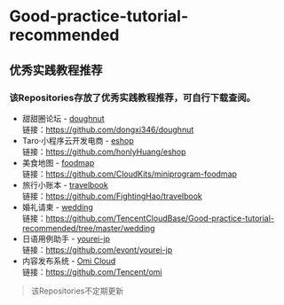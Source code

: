 # Good-practice-tutorial-recommended
## 优秀实践教程推荐
### 该Repositories存放了优秀实践教程推荐，可自行下载查阅。
- 甜甜圈论坛 - [doughnut](https://github.com/TencentCloudBase/Good-practice-tutorial-recommended/tree/master/doughnut%EF%BC%88%E7%94%9C%E7%94%9C%E5%9C%88%EF%BC%89)</br>
链接：https://github.com/dongxi346/doughnut</br>
- Taro·小程序云开发电商 - [eshop](https://github.com/TencentCloudBase/Good-practice-tutorial-recommended/tree/master/eshop%EF%BC%88Taro%C2%B7%E5%B0%8F%E7%A8%8B%E5%BA%8F%E4%BA%91%E5%BC%80%E5%8F%91%E7%94%B5%E5%95%86%EF%BC%89)</br>
链接：https://github.com/honlyHuang/eshop</br>
- 美食地图 - [foodmap](https://github.com/TencentCloudBase/Good-practice-tutorial-recommended/tree/master/foodmap%EF%BC%88%E7%BE%8E%E9%A3%9F%E5%9C%B0%E5%9B%BE%EF%BC%89)</br>
链接：https://github.com/CloudKits/miniprogram-foodmap</br>
- 旅行小账本 - [travelbook](https://github.com/TencentCloudBase/Good-practice-tutorial-recommended/tree/master/travelbook%EF%BC%88%E6%97%85%E8%A1%8C%E5%B0%8F%E8%B4%A6%E6%9C%AC%EF%BC%89)</br>
链接：https://github.com/FightingHao/travelbook</br>
- 婚礼请柬 - [wedding](https://github.com/TencentCloudBase/Good-practice-tutorial-recommended/tree/master/wedding%EF%BC%88%E5%A9%9A%E7%A4%BC%E8%AF%B7%E6%9F%AC%EF%BC%89)</br>
链接：https://github.com/TencentCloudBase/Good-practice-tutorial-recommended/tree/master/wedding</br>
- 日语用例助手 - [yourei-jp](https://github.com/TencentCloudBase/Good-practice-tutorial-recommended/tree/master/yourei-jp%EF%BC%88%E6%97%A5%E8%AF%AD%E7%94%A8%E4%BE%8B%E5%8A%A9%E6%89%8B%EF%BC%89)</br>
链接：https://github.com/evont/yourei-jp</br>
- 内容发布系统 - [Omi Cloud](https://github.com/TencentCloudBase/Good-practice-tutorial-recommended/tree/master/Omi%20Cloud%EF%BC%88%E5%86%85%E5%AE%B9%E5%8F%91%E5%B8%83%E7%B3%BB%E7%BB%9F%EF%BC%89)</br>
链接：https://github.com/Tencent/omi</br>

>该Repositories不定期更新
